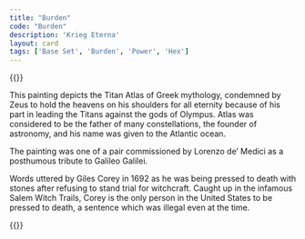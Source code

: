 ```yaml
---
title: "Burden"
code: "Burden"
description: 'Krieg Eterna'
layout: card
tags: ['Base Set', 'Burden', 'Power', 'Hex']
---
```

{{<card-detail-page title="Burden" artwork="Atlas holding up the celestial globe by Guercino (1646)" >}}
<p class="rule-paragraph">
This painting depicts the Titan Atlas of Greek mythology, condemned by Zeus to hold the heavens on his shoulders for all eternity because of his part in leading the Titans against the gods of Olympus.  Atlas was considered to be the father of many constellations, the founder of astronomy, and his name was given to the Atlantic ocean.  
</p>
<p class="rule-paragraph">
The painting was one of a pair commissioned by Lorenzo de’ Medici as a posthumous tribute to Galileo Galilei.
</p>
<p class="rule-paragraph">
Words uttered by Giles Corey in 1692 as he was being pressed to death with stones after refusing to stand trial for witchcraft.  Caught up in the infamous Salem Witch Trails, Corey is the only person in the United States to be pressed to death, a sentence which was illegal even at the time.  
</p>
{{</card-detail-page>}}
